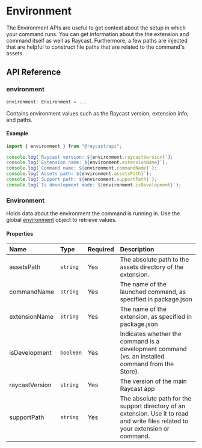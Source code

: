 # Environment

The Environment APIs are useful to get context about the setup in which your command runs. You can get information about the the extension and command itself as well as Raycast. Furthermore, a few paths are injected that are helpful to construct file paths that are related to the command's assets.

## API Reference

### environment

```typescript
environment: Environment = ...
```

Contains environment values such as the Raycast version, extension info, and paths.

#### Example

```typescript
import { environment } from "@raycast/api";

console.log(`Raycast version: ${environment.raycastVersion}`);
console.log(`Extension name: ${environment.extensionName}`);
console.log(`Command name: ${environment.commandName}`);
console.log(`Assets path: ${environment.assetsPath}`);
console.log(`Support path: ${environment.supportPath}`);
console.log(`Is development mode: ${environment.isDevelopment}`);
```

### Environment

Holds data about the environment the command is running in. Use the global [environment](https://github.com/raycast/extensions/tree/c7c740a4e64bd69ec583e9fc064d014d782391fc/docs/environment.md#environment) object to retrieve values.

#### Properties

| Name | Type | Required | Description |
| :--- | :--- | :--- | :--- |
| assetsPath | `string` | Yes | The absolute path to the assets directory of the extension. |
| commandName | `string` | Yes | The name of the launched command, as specified in package.json |
| extensionName | `string` | Yes | The name of the extension, as specified in package.json |
| isDevelopment | `boolean` | Yes | Indicates whether the command is a development command \(vs. an installed command from the Store\). |
| raycastVersion | `string` | Yes | The version of the main Raycast app |
| supportPath | `string` | Yes | The absolute path for the support directory of an extension. Use it to read and write files related to your extension or command. |

